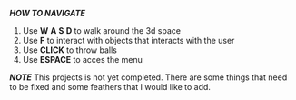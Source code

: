 ***HOW TO NAVIGATE***

1. Use **W** **A** **S** **D** to walk around the 3d space
2. Use **F** to interact with objects that interacts with the user
3. Use **CLICK** to throw balls
4. Use **ESPACE** to acces the menu

***NOTE***
This projects is not yet completed. There are some things that need to be fixed and some feathers that I would like to add.

